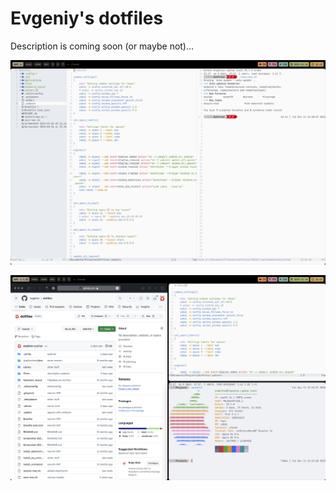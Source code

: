 # Evgeniy's dotfiles

Description is coming soon (or maybe not)...

![](Screenshot%202023-11-14%20at%2022.22.54.png)

![](Screenshot%202023-11-14%20at%2022.25.46.png)
